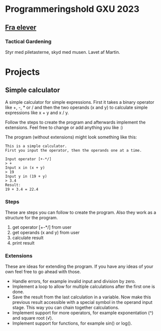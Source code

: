 # Programmeringshold GXU 2023

## [Fra elever](https://github.com/nftrl/GXU-2023/tree/main/fra%20elever)
### Tactical Gardening
Styr med piletasterne, skyd med musen. Lavet af Martin.

# Projects

## Simple calculator
A simple calculator for simple expressions. First it takes a binary operator like +, -, * or / and then the two operands (x and y) to calculate simple expressions like x + y and x / y.

Follow the steps to create the program and afterwards implement the extensions. Feel free to change or add anything you like :)

The program (without extensions) might look something like this:

	This is a simple calculator.
	First you input the operator, then the operands one at a time.
	
	Input operator [+-*/]
	> +
	Input x in (x + y)
	> 19
	Input y in (19 + y)
	> 3.4
	Result:
	19 + 3.4 = 22.4

### Steps
These are steps you can follow to create the program. Also they work as a structure for the program.

1. get operator [+-*/] from user
2. get operands (x and y) from user
3. calculate result
4. print result

### Extensions
These are ideas for extending the program. If you have any ideas of your own feel free to go ahead with those.

- Handle errors, for example invalid input and division by zero.
- Implement a loop to allow for multiple calculations after the first one is done.
- Save the result from the last calculation in a variable. Now make this previous result accessible with a special symbol in the operand input stage. This way you can chain together calculations.
- Implement support for more operators, for example exponentation (^) and square root (√).
- Implement support for functions, for example sin() or log().
